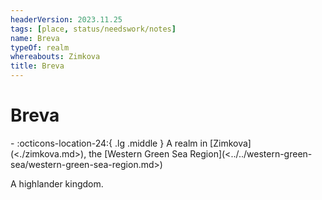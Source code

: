 ```yaml
---
headerVersion: 2023.11.25
tags: [place, status/needswork/notes]
name: Breva
typeOf: realm
whereabouts: Zimkova
title: Breva
---
```

# Breva
<div class="grid cards ext-narrow-margin ext-one-column" markdown>
-    :octicons-location-24:{ .lg .middle } A realm in [Zimkova](<./zimkova.md>), the [Western Green Sea Region](<../../western-green-sea/western-green-sea-region.md>)  
</div>


A highlander kingdom.





